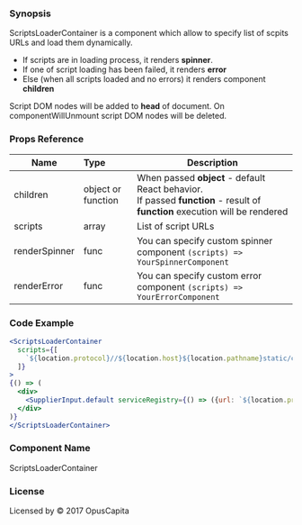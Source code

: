 ### Synopsis

ScriptsLoaderContainer is a component which allow to specify list of scpits URLs and load them dynamically.

* If scripts are in loading process, it renders **spinner**.
* If one of script loading has been failed, it renders **error**
* Else (when all scripts loaded and no errors) it renders component **children**

Script DOM nodes will be added to **head** of document.
On componentWillUnmount script DOM nodes will be deleted.

### Props Reference

| Name                           | Type                    | Description                                                                                                                      |
| ------------------------------ | :---------------------- | -----------------------------------------------------------                                                                      |
| children                       | object or function      | When passed **object** - default React behavior. <br/>If passed **function** - result of **function** execution will be rendered |
| scripts                        | array                   | List of script URLs                                                                                                              |
| renderSpinner                  | func                    | You can specify custom spinner component `(scripts) => YourSpinnerComponent`                                                     |
| renderError                    | func                    | You can specify custom error component `(scripts) => YourErrorComponent`                                                         |

### Code Example

```jsx harmony
<ScriptsLoaderContainer
  scripts={[
    `${location.protocol}//${location.host}${location.pathname}static/components/SupplierInput.js`
  ]}
>
{() => (
  <div>
    <SupplierInput.default serviceRegistry={() => ({url: `${location.protocol}//${location.host}${location.pathname.slice(0, -1)}`})} />
  </div>
)}
</ScriptsLoaderContainer>
```

### Component Name

ScriptsLoaderContainer

### License

Licensed by © 2017 OpusCapita

